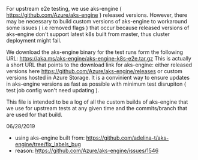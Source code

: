 For upstream e2e testing, we use aks-engine ( https://github.com/Azure/aks-engine ) released versions. However, there may be
necessary to build custom versions of aks-engine to workaround some issues ( i.e removed flags ) that occur because released
versions of aks-engine don't support latest k8s built from master, thus cluster deployment might fail.

We download the aks-engine binary for the test runs form the following URL: https://aka.ms/aks-engine/aks-engine-k8s-e2e.tar.gz
This is actually a short URL that points to the download link for aks-engine: either released versions here https://github.com/Azure/aks-engine/releases
or custom versions hosted in Azure Storage. It is a convinient way to ensure updates in aks-engine versions as fast as possible
with minimum test disrupiton ( test job config won't need updating ).

This file is intended to be a log of all the custom builds of aks-engine that we use for upstream tests at any given time and the
commits/branch that are used for that build.

06/28/2019

- using aks-engine built from: https://github.com/adelina-t/aks-engine/tree/fix_labels_bug
- reason: https://github.com/Azure/aks-engine/issues/1546
